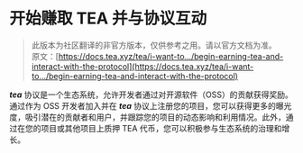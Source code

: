 # 开始赚取 TEA 并与协议互动

> 此版本为社区翻译的非官方版本，仅供参考之用。请以官方文档为准。\
> 原文：[https://docs.tea.xyz/tea/i-want-to.../begin-earning-tea-and-interact-with-the-protocol](https://docs.tea.xyz/tea/i-want-to.../begin-earning-tea-and-interact-with-the-protocol)

_**tea**_ 协议是一个生态系统，允许开发者通过对开源软件（OSS）的贡献获得奖励。通过作为 OSS 开发者加入并在 _**tea**_ 协议上注册您的项目，您可以获得更多的曝光度，吸引潜在的贡献者和用户，并跟踪您的项目的动态影响和利用情况。此外，通过在您的项目或其他项目上质押 TEA 代币，您可以积极参与生态系统的治理和增长。
